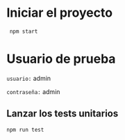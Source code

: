 # Iniciar el proyecto 
```
 npm start
```

# Usuario de prueba
`usuario:` admin

`contraseña:` admin

## Lanzar los tests unitarios
```
npm run test
```

